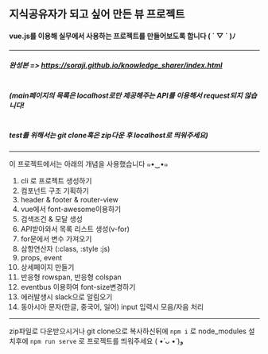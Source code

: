 ## 지식공유자가 되고 싶어 만든 뷰 프로젝트


#### vue.js를 이용해 실무에서 사용하는 프로젝트를 만들어보도록 합니다 ( ´ ▽ ` )ﾉ
---

##### 완성본 => https://soraji.github.io/knowledge_sharer/index.html
##### <br>(main페이지의 목록은 localhost로만 제공해주는 API를 이용해서 request되지 않습니다! 
##### <br>test를 위해서는 git clone혹은 zip다운 후 localhost로 띄워주세요)
---

이 프로젝트에서는 아래의 개념을 사용했습니다 ๑•‿•๑

1.  cli 로 프로젝트 생성하기
2. 컴포넌트 구조 기획하기
3. header & footer & router-view
4. vue에서 font-awesome이용하기
5. 검색조건 & 모달 생성
6. API받아와서 목록 리스트 생성(v-for)
7. for문에서 변수 가져오기
8. 삼항연산자 (:class, :style :js)
9. props, event
10. 상세페이지 만들기
11. 반응형 rowspan, 반응형 colspan
12. eventbus 이용하여 font-size변경하기
13. 에러발생시 slack으로 알림오기
14. 동아시아 문자(한글, 중국어, 일어) input 입력시 모음/자음 처리



---

zip파일로 다운받으시거나 git clone으로 복사하신뒤에 
`npm i` 로 node_modules 설치후에
`npm run serve` 로 프로젝트를 띄워주세요 ( •̀ ᴗ •́ )و

